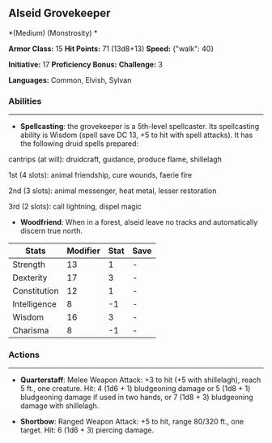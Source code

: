 ## Alseid Grovekeeper
*(Medium) (Monstrosity) *

**Armor Class:** 15
**Hit Points:** 71 (13d8+13)
**Speed:** {"walk": 40}

**Initiative:** 17
**Proficiency Bonus:**
**Challenge:** 3

**Languages:** Common, Elvish, Sylvan

### Abilities
 --- 
- **Spellcasting**: the grovekeeper is a 5th-level spellcaster. Its spellcasting ability is Wisdom (spell save DC 13, +5 to hit with spell attacks). It has the following druid spells prepared:

cantrips (at will): druidcraft, guidance, produce flame, shillelagh

1st (4 slots): animal friendship, cure wounds, faerie fire

2nd (3 slots): animal messenger, heat metal, lesser restoration

3rd (2 slots): call lightning, dispel magic

- **Woodfriend**: When in a forest, alseid leave no tracks and automatically discern true north.



| Stats | Modifier | Stat | Save
| ---- | ---- | ---- | ---- |
| Strength | 13 | 1 | - |
| Dexterity | 17 | 3 | - |
| Constitution | 12 | 1 | - |
| Intelligence | 8 | -1 | - |
| Wisdom | 16 | 3 | - |
| Charisma | 8 | -1 | - |

### Actions
 --- 
- **Quarterstaff**: Melee Weapon Attack: +3 to hit (+5 with shillelagh), reach 5 ft., one creature. Hit: 4 (1d6 + 1) bludgeoning damage or 5 (1d8 + 1) bludgeoning damage if used in two hands, or 7 (1d8 + 3) bludgeoning damage with shillelagh.

- **Shortbow**: Ranged Weapon Attack: +5 to hit, range 80/320 ft., one target. Hit: 6 (1d6 + 3) piercing damage.


